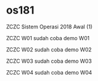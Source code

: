 # os181
ZCZC Sistem Operasi 2018 Awal (1)

ZCZC W01 sudah coba demo W01

ZCZC W02 sudah coba demo W02

ZCZC W03 sudah coba demo W03

ZCZC W04 sudah coba demo W04
